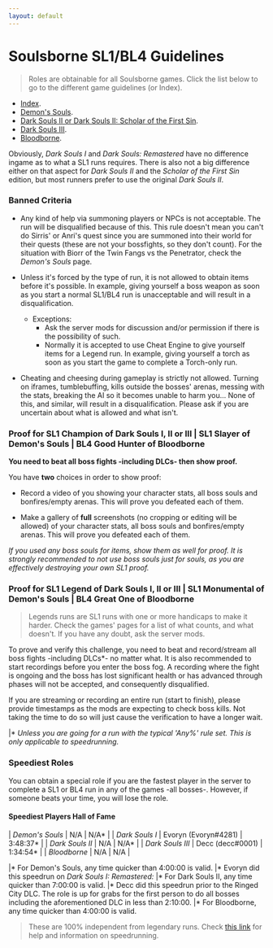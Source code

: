 ```yaml
---
layout: default
---
```


# Soulsborne SL1/BL4 Guidelines
>Roles are obtainable for all Soulsborne games. Click the list below to go to the different game guidelines (or Index).

 * [Index](./index.md).
 * [Demon's Souls](./demonssouls.html).
 * [Dark Souls II or Dark Souls II: Scholar of the First Sin](./ds2.html).
 * [Dark Souls III](./ds3.html).
 * [Bloodborne](./bloodborne.html).
 
Obviously, _Dark Souls I_ and _Dark Souls: Remastered_ have no difference ingame as to what a SL1 runs requires. There is also not a big difference either on that aspect for _Dark Souls II_ and the _Scholar of the First Sin_ edition, but most runners prefer to use the original _Dark Souls II_.

### Banned Criteria

- Any kind of help via summoning players or NPCs is not acceptable. The run will be disqualified because of this. This rule doesn't mean you can't do Sirris' or Anri's quest since you are summoned into their world for their quests (these are not your bossfights, so they don't count). For the situation with Biorr of the Twin Fangs vs the Penetrator, check the _Demon's Souls_ page.

- Unless it's forced by the type of run, it is not allowed to obtain items before it's possible. In example, giving yourself a boss weapon as soon as you start a normal SL1/BL4 run is unacceptable and will result in a disqualification.
   - Exceptions: 
     - Ask the server mods for discussion and/or permission if there is the possibility of such.
     - Normally it is accepted to use Cheat Engine to give yourself items for a Legend run. In example, giving yourself a torch as soon as you start the game to complete a Torch-only run.

- Cheating and cheesing during gameplay is strictly not allowed. Turning on iframes, tumblebuffing, kills outside the bosses' arenas, messing with the stats, breaking the AI so it becomes unable to harm you... None of this, and similar, will result in a disqualification. Please ask if you are uncertain about what is allowed and what isn't.

### Proof for SL1 Champion of Dark Souls I, II or III | SL1 Slayer of Demon's Souls | BL4 Good Hunter of Bloodborne

**You need to beat all boss fights -including DLCs- then show proof.**

You have **two** choices in order to show proof:

* Record a video of you showing your character stats, all boss souls and bonfires/empty arenas. This will prove you defeated each of them.

* Make a gallery of **full** screenshots (no cropping or editing will be allowed) of your character stats, all boss souls  and bonfires/empty arenas. This will prove you defeated each of them.

_If you used any boss souls for items, show them as well for proof. It is strongly recommended to not use boss souls just for souls, as you are effectively destroying your own SL1 proof._


### Proof for SL1 Legend of Dark Souls I, II or III | SL1 Monumental of Demon's Souls | BL4 Great One of Bloodborne
> Legends runs are SL1 runs with one or more handicaps to make it harder. Check the games' pages for a list of what counts, and what doesn't. If you have any doubt, ask the server mods.

To prove and verify this challenge, you need to beat and record/stream all boss fights -including DLCs*- no matter what. It is also recommended to start recordings before you enter the boss fog. A recording where the fight is ongoing and the boss has lost significant health or has advanced through phases will not be accepted, and consequently disqualified.

If you are streaming or recording an entire run (start to finish), please provide timestamps as the mods are expecting to check boss kills. Not taking the time to do so will just cause the verification to have a longer wait.

|* _Unless you are going for a run with the typical 'Any%' rule set. This is only applicable to speedrunning._

### Speediest Roles

You can obtain a special role if you are the fastest player in the server to complete a SL1 or BL4 run in any of the games -all bosses-. However, if someone beats your time, you will lose the role.

#### Speediest Players Hall of Fame


| _Demon's Souls_ | N/A | N/A*  |
| _Dark Souls I_ | Evoryn (Evoryn#4281) | 3:48:37*  |
| _Dark Souls II_ | N/A | N/A* |
| _Dark Souls III_ | Decc (decc#0001) | 1:34:54*  |
| _Bloodborne_ | N/A | N/A |

|* For Demon's Souls, any time quicker than 4:00:00 is valid.
|* Evoryn did this speedrun on _Dark Souls I: Remastered:_
|* For Dark Souls II, any time quicker than 7:00:00 is valid.
|* Decc did this speedrun prior to the Ringed City DLC. The role is up for grabs for the first person to do all bosses including the aforementioned DLC in less than 2:10:00.
|* For Bloodborne, any time quicker than 4:00:00 is valid.

> These are 100% independent from legendary runs. Check [this link](http://speedsouls.com/Main_Page) for help and information on speedrunning.
